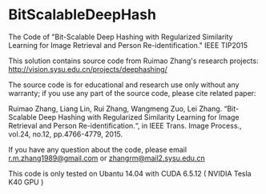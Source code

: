 # BitScalableDeepHash
The Code of "Bit-Scalable Deep Hashing with Regularized Similarity Learning for Image Retrieval and Person Re-identification." IEEE TIP2015 


This solution contains source code from Ruimao Zhang's research projects: http://vision.sysu.edu.cn/projects/deephashing/

The source code is for educational and research use only without any warranty; if you use any part of the source code, please cite related paper:

Ruimao Zhang, Liang Lin, Rui Zhang, Wangmeng Zuo, Lei Zhang. “Bit-Scalable Deep Hashing with Regularized Similarity Learning for Image Retrieval and Person Re-identification.“, in IEEE Trans. Image Process., vol.24, no.12, pp.4766-4779, 2015.

If you have any question about the code, please email r.m.zhang1989@gmail.com or zhangrm@mail2.sysu.edu.cn

This code is only tested on Ubantu 14.04 with CUDA 6.5.12 ( NVIDIA Tesla K40 GPU )
